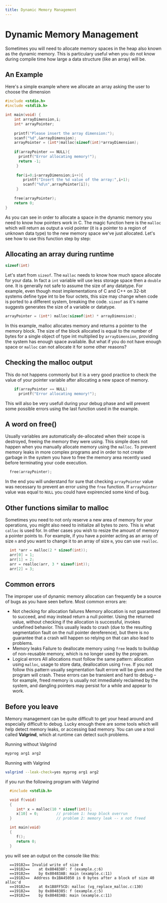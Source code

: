 ```yaml
---
title: Dynamic Memory Management
---
```

# Dynamic Memory Management
Sometimes you will need to allocate memory spaces in the heap also known as the dynamic memory. This is particulary useful when you do not know during compile time how large a data structure (like an array) will be. 
## An Example
Here's a simple example where we allocate an array asking the user to choose the dimension
```C
#include <stdio.h>
#include <stdlib.h>

int main(void) {
    int arrayDimension,i;
    int* arrayPointer;
    
    printf("Please insert the array dimension:");
    scanf("%d",&arrayDimension);
    arrayPointer = (int*)malloc(sizeof(int)*arrayDimension);
    
    if(arrayPointer == NULL){
      printf("Error allocating memory!");
      return -1;
     }
     
     for(i=0;i<arrayDimension;i++){
        printf("Insert the %d value of the array:",i+1);
        scanf("%d\n",arrayPointer[i]);
     }
    
    free(arrayPointer);
    return 0;
}
```

As you can see in order to allocate a space in the dynamic memory you need to know how pointers work in C.
The magic function here is the `malloc` which will return as output a void pointer (it is a pointer to a region of unknown data type) to the new memory space we've just allocated.
Let's see how to use this function step by step: 

## Allocating an array during runtime

```C
sizeof(int)
```
Let's start from `sizeof`. The `malloc` needs to know how much space allocate for your data. In fact a `int` variable will use less storage space then a `double` one.
It is generally not safe to assume the size of any datatype. For example, even though most implementations of C and C++ on 32-bit systems define type int to be four octets, this size may change when code is ported to a different system, breaking the code.
`sizeof` as it's name suggests generates the size of a variable or datatype.

```C
arrayPointer = (int*) malloc(sizeof(int) * arrayDimension);
```
In this example, malloc allocates memory and returns a pointer to the memory block. The size of the block allocated is equal to the number of bytes for a single object of type int multiplied by `arrayDimension`, providing the system has enough space available.
But what if you do not have enough space or `malloc` can not allocate it for some other reasons?

## Checking the malloc output
This do not happens commonly but it is a very good practice to check the value of your pointer variable after allocating a new space of memory.

```C
    if(arrayPointer == NULL)
      printf("Error allocating memory!");
```
This will also be very usefull during your debug phase and will prevent some possible errors using the last function used in the example.

## A word on free()
Usually variables are automatically de-allocated when their scope is destroyed, freeing the memory they were using.
This simple does not happen when you manually allocate memory using the `malloc`.
To prevent memory leaks in more complex programs and in order to not create garbage in the system you have to free the memory area recently used before terminating your code execution.

```C
  free(arrayPointer);
```

In the end you will understand for sure that checking `arrayPointer` value was necessary to prevent an error using the `free` function.
If `arrayPointer` value was equal to `NULL` you could have expirencied some kind of bug.

## Other functions similar to malloc
Sometimes you need to not only reserve a new area of memory for your operations, you might also need to initialize all bytes to zero.
This is what `calloc` is used for.
In other cases you wish to resize the amount of memory a pointer points to. For example, if you have a pointer acting as an array of size `n` and you want to change it to an array of size `m`, you can use `realloc`.

```C
  int *arr = malloc(2 * sizeof(int));
  arr[0] = 1;
  arr[1] = 2;
  arr = realloc(arr, 3 * sizeof(int));
  arr[2] = 3;
```

## Common errors 
The improper use of dynamic memory allocation can frequently be a source of bugs as you have seen before.
Most common errors are:

* Not checking for allocation failures
Memory allocation is not guaranteed to succeed, and may instead return a null pointer. 
Using the returned value, without checking if the allocation is successful, invokes undefined behavior. This usually leads to crash (due to the resulting segmentation fault on the null pointer dereference), but there is no guarantee that a crash will happen so relying on that can also lead to problems.
* Memory leaks
Failure to deallocate memory using `free` leads to buildup of non-reusable memory, which is no longer used by the program.
* Logical errors
All allocations must follow the same pattern: allocation using `malloc`, usage to store data, deallocation using `free`. If you not follow this pattern usually segmentation fault errore will be given and the program will crash. These errors can be transient and hard to debug – for example, freed memory is usually not immediately reclaimed by the system, and dangling pointers may persist for a while and appear to work.

## Before you leave
Memory management can be quite difficult to get your head around and especially difficult to debug. Lucky enough there are some tools which will help detect memory leaks, or accessing bad memory. You can use a tool called **Valgrind**, which at runtime can detect such problems.

Running without Valgrind
```BASH
myprog arg1 arg2
```
Running with Valgrind
```BASH
valgrind --leak-check=yes myprog arg1 arg2
```

if you run the following program with Valgrind

```C
  #include <stdlib.h>

  void f(void)
  {
     int* x = malloc(10 * sizeof(int));
     x[10] = 0;        // problem 1: heap block overrun
  }                    // problem 2: memory leak -- x not freed

  int main(void)
  {
     f();
     return 0;
  }
```
you will see an output on the console like this:

```
  ==19182== Invalid write of size 4
  ==19182==    at 0x804838F: f (example.c:6)
  ==19182==    by 0x80483AB: main (example.c:11)
  ==19182==  Address 0x1BA45050 is 0 bytes after a block of size 40 alloc'd
  ==19182==    at 0x1B8FF5CD: malloc (vg_replace_malloc.c:130)
  ==19182==    by 0x8048385: f (example.c:5)
  ==19182==    by 0x80483AB: main (example.c:11)
  ```
